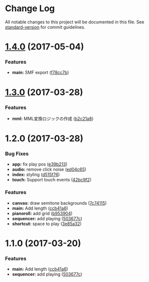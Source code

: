# Change Log

All notable changes to this project will be documented in this file. See [standard-version](https://github.com/conventional-changelog/standard-version) for commit guidelines.

<a name="1.4.0"></a>
# [1.4.0](https://github.com/hashrock-sandbox/minroll/compare/v1.1.0...v1.4.0) (2017-05-04)


### Features

* **main:** SMF export ([f78cc7b](https://github.com/hashrock-sandbox/minroll/commit/f78cc7b))



<a name="1.3.0"></a>
# [1.3.0](https://github.com/hashrock/minroll/compare/v1.2.0...v1.3.0) (2017-03-28)


### Features

* **mml:** MML変換ロジックの作成 ([b2c21a8](https://github.com/hashrock/minroll/commit/b2c21a8))



<a name="1.2.0"></a>
# 1.2.0 (2017-03-28)


### Bug Fixes

* **app:** fix play pos ([e39b213](https://github.com/hashrock/minroll/commit/e39b213))
* **audio:** remove click noise ([ed04c65](https://github.com/hashrock/minroll/commit/ed04c65))
* **index:** styling ([d515f76](https://github.com/hashrock/minroll/commit/d515f76))
* **touch:** Support touch events ([42bc9f2](https://github.com/hashrock/minroll/commit/42bc9f2))


### Features

* **canvas:** draw semitone backgrounds ([7c74115](https://github.com/hashrock/minroll/commit/7c74115))
* **main:** Add length ([ccb41a6](https://github.com/hashrock/minroll/commit/ccb41a6))
* **pianoroll:** add grid ([b953904](https://github.com/hashrock/minroll/commit/b953904))
* **sequencer:** add playing ([503677c](https://github.com/hashrock/minroll/commit/503677c))
* **shortcut:** space to play ([3e85a32](https://github.com/hashrock/minroll/commit/3e85a32))



<a name="1.1.0"></a>
# 1.1.0 (2017-03-20)


### Features

* **main:** Add length ([ccb41a6](https://github.com/hashrock-sandbox/minroll/commit/ccb41a6))
* **sequencer:** add playing ([503677c](https://github.com/hashrock-sandbox/minroll/commit/503677c))
